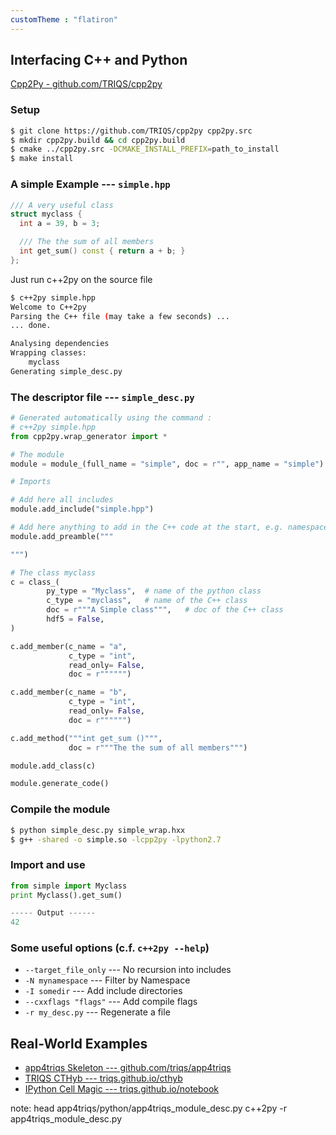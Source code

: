 ```yaml
---
customTheme : "flatiron"
---
```


## Interfacing C++ and Python

[Cpp2Py - github.com/TRIQS/cpp2py](https://github.com/TRIQS/cpp2py)


### Setup

```bash
$ git clone https://github.com/TRIQS/cpp2py cpp2py.src
$ mkdir cpp2py.build && cd cpp2py.build
$ cmake ../cpp2py.src -DCMAKE_INSTALL_PREFIX=path_to_install
$ make install
```


### A simple Example --- `simple.hpp`
```cpp
/// A very useful class
struct myclass {
  int a = 39, b = 3;

  /// The the sum of all members
  int get_sum() const { return a + b; }
};
```

Just run c++2py on the source file
```bash
$ c++2py simple.hpp
Welcome to C++2py
Parsing the C++ file (may take a few seconds) ...
... done.

Analysing dependencies
Wrapping classes:
    myclass
Generating simple_desc.py
```


### The descriptor file --- `simple_desc.py`

```python
# Generated automatically using the command :
# c++2py simple.hpp
from cpp2py.wrap_generator import *

# The module
module = module_(full_name = "simple", doc = r"", app_name = "simple")

# Imports

# Add here all includes
module.add_include("simple.hpp")

# Add here anything to add in the C++ code at the start, e.g. namespace using
module.add_preamble("""

""")

# The class myclass
c = class_(
        py_type = "Myclass",  # name of the python class
        c_type = "myclass",   # name of the C++ class
        doc = r"""A Simple class""",   # doc of the C++ class
        hdf5 = False,
)

c.add_member(c_name = "a",
             c_type = "int",
             read_only= False,
             doc = r"""""")

c.add_member(c_name = "b",
             c_type = "int",
             read_only= False,
             doc = r"""""")

c.add_method("""int get_sum ()""",
             doc = r"""The the sum of all members""")

module.add_class(c)

module.generate_code()
```


### Compile the module

```bash
$ python simple_desc.py simple_wrap.hxx
$ g++ -shared -o simple.so -lcpp2py -lpython2.7
```

### Import and use

```python
from simple import Myclass
print Myclass().get_sum()

----- Output ------
42
```


### Some useful options (c.f. `c++2py --help`)

* `--target_file_only` --- No recursion into includes
* `-N mynamespace` --- Filter by Namespace
* `-I somedir` --- Add include directories
* `--cxxflags "flags"` --- Add compile flags
* `-r my_desc.py` --- Regenerate a file


## Real-World Examples

* [app4triqs Skeleton --- github.com/triqs/app4triqs](https://github.com/triqs/app4triqs)
* [TRIQS CTHyb --- triqs.github.io/cthyb](https://triqs.github.io/cthyb/2.1.x/guide/aim.html)
* [IPython Cell Magic --- triqs.github.io/notebook](https://triqs.github.io/notebook)

note: head app4triqs/python/app4triqs_module_desc.py
      c++2py -r  app4triqs_module_desc.py